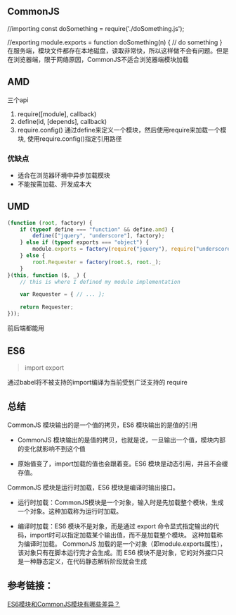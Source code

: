 ## CommonJS
//importing 
const doSomething = require('./doSomething.js'); 

//exporting
module.exports = function doSomething(n) {
  // do something
}
在服务端，模块文件都存在本地磁盘，读取非常快，所以这样做不会有问题。但是在浏览器端，限于网络原因，CommonJS不适合浏览器端模块加载

## AMD
三个api

1. require([module], callback)
2. define(id, [depends], callback)
3. require.config() 通过define来定义一个模块，然后使用require来加载一个模块, 使用require.config()指定引用路径
### 优缺点
- 适合在浏览器环境中异步加载模块
- 不能按需加载、开发成本大
 
## UMD
```js
(function (root, factory) {
    if (typeof define === "function" && define.amd) {
        define(["jquery", "underscore"], factory);
    } else if (typeof exports === "object") {
        module.exports = factory(require("jquery"), require("underscore"));
    } else {
        root.Requester = factory(root.$, root._);
    }
}(this, function ($, _) {
    // this is where I defined my module implementation

    var Requester = { // ... };

    return Requester;
}));
``` 
前后端都能用

##  ES6
>import export

通过babel将不被支持的import编译为当前受到广泛支持的 require

## 总结
CommonJS 模块输出的是一个值的拷贝，ES6 模块输出的是值的引用

- CommonJS 模块输出的是值的拷贝，也就是说，一旦输出一个值，模块内部的变化就影响不到这个值

- 原始值变了，import加载的值也会跟着变。ES6 模块是动态引用，并且不会缓存值。

CommonJS 模块是运行时加载，ES6 模块是编译时输出接口。

- 运行时加载：CommonJS模块是一个对象，输入时是先加载整个模块，生成一个对象。这种加载称为运行时加载。
 
- 编译时加载：ES6 模块不是对象，而是通过 export 命令显式指定输出的代码，import时可以指定加载某个输出值，而不是加载整个模块。 这种加载称为编译时加载。 CommonJS 加载的是一个对象（即module.exports属性），该对象只有在脚本运行完才会生成。而 ES6 模块不是对象，它的对外接口只是一种静态定义，在代码静态解析阶段就会生成



## 参考链接：
  [ ES6模块和CommonJS模块有哪些差异？](https://github.com/YvetteLau/Step-By-Step/issues/43)